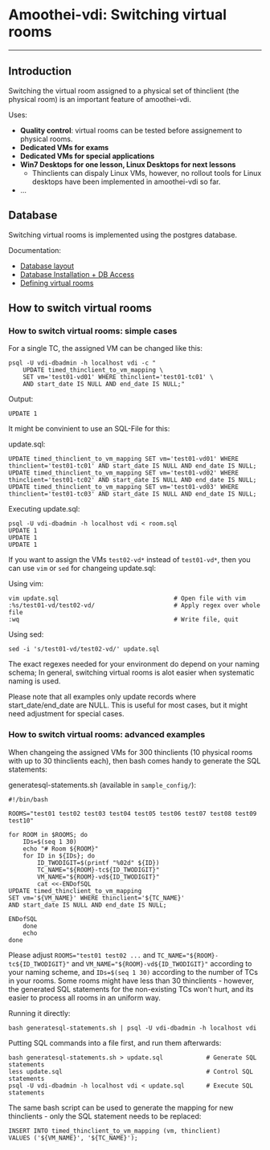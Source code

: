 # Amoothei-vdi: Switching virtual rooms

------------------------------------------


## Introduction
Switching the virtual room assigned to a physical set of thinclient (the physical room) is an
important feature of amoothei-vdi.

Uses:

+ **Quality control**: virtual rooms can be tested before assignement to physical rooms.
+ **Dedicated VMs for exams**
+ **Dedicated VMs for special applications**
+ **Win7 Desktops for one lesson, Linux Desktops for next lessons** 
    + Thinclients can dispaly Linux VMs, however, no rollout tools for Linux desktops have been implemented in amoothei-vdi so far.
+ ...

## Database
Switching virtual rooms is implemented using the postgres database. 

Documentation:

+ [Database layout](tc-vm-mapping.md)
+ [Database Installation + DB Access](amoothei-infrastructure-server.md#setting-up-postgres-database)
+ [Defining virtual rooms](amoothei-vm-rollout-config.md#room-definitions-section-room-room01)

## How to switch virtual rooms
### How to switch virtual rooms: simple cases
For a single TC, the assigned VM can be changed like this:

```
psql -U vdi-dbadmin -h localhost vdi -c "
	UPDATE timed_thinclient_to_vm_mapping \
	SET vm='test01-vd01' WHERE thinclient='test01-tc01' \
	AND start_date IS NULL AND end_date IS NULL;"
```
Output:
```
UPDATE 1
```

It might be convinient to use an SQL-File for this:

update.sql:
```
UPDATE timed_thinclient_to_vm_mapping SET vm='test01-vd01' WHERE thinclient='test01-tc01' AND start_date IS NULL AND end_date IS NULL;
UPDATE timed_thinclient_to_vm_mapping SET vm='test01-vd02' WHERE thinclient='test01-tc02' AND start_date IS NULL AND end_date IS NULL;
UPDATE timed_thinclient_to_vm_mapping SET vm='test01-vd03' WHERE thinclient='test01-tc03' AND start_date IS NULL AND end_date IS NULL;
```

Executing update.sql:
```
psql -U vdi-dbadmin -h localhost vdi < room.sql
UPDATE 1
UPDATE 1
UPDATE 1
```

If you want to assign the VMs `test02-vd*` instead of `test01-vd*`, then you can use `vim` or `sed` for changeing update.sql:

Using vim:
```
vim update.sql                                # Open file with vim
:%s/test01-vd/test02-vd/                      # Apply regex over whole file
:wq                                           # Write file, quit
```

Using sed:
```
sed -i 's/test01-vd/test02-vd/' update.sql
```

The exact regexes needed for your environment do depend on your naming schema; In general, switching virtual rooms is alot easier when systematic naming is used.

Please note that all examples only update records where start_date/end_date are NULL. This is useful for most cases, but it might need adjustment for special cases.

### How to switch virtual rooms: advanced examples
When changeing the assigned VMs for 300 thinclients (10 physical rooms with up to 30 thinclients each), then bash comes handy to generate the SQL statements:

generatesql-statements.sh (available in `sample_config/`):
```
#!/bin/bash

ROOMS="test01 test02 test03 test04 test05 test06 test07 test08 test09 test10"

for ROOM in $ROOMS; do
	IDs=$(seq 1 30)
	echo "# Room ${ROOM}"
	for ID in ${IDs}; do
		ID_TWODIGIT=$(printf "%02d" ${ID})
		TC_NAME="${ROOM}-tc${ID_TWODIGIT}"	
		VM_NAME="${ROOM}-vd${ID_TWODIGIT}" 
		cat <<-ENDofSQL
UPDATE timed_thinclient_to_vm_mapping 
SET vm='${VM_NAME}' WHERE thinclient='${TC_NAME}'
AND start_date IS NULL AND end_date IS NULL;

ENDofSQL
	done
	echo
done
```

Please adjust `ROOMS="test01 test02 ...` and `TC_NAME="${ROOM}-tc${ID_TWODIGIT}"` and `VM_NAME="${ROOM}-vd${ID_TWODIGIT}"` according to your naming scheme, and `IDs=$(seq 1 30)` according to the number
of TCs in your rooms. Some rooms might have less than 30 thinclients - however, the generated SQL statements for the non-existing
TCs won't hurt, and its easier to process all rooms in an uniform way.

Running it directly:
```
bash generatesql-statements.sh | psql -U vdi-dbadmin -h localhost vdi 
```

Putting SQL commands into a file first, and run them afterwards:

```
bash generatesql-statements.sh > update.sql            # Generate SQL statements
less update.sql                                        # Control SQL statements
psql -U vdi-dbadmin -h localhost vdi < update.sql      # Execute SQL statements
```

The same bash script can be used to generate the mapping for new thinclients - only the SQL statement needs to be replaced:

```
INSERT INTO timed_thinclient_to_vm_mapping (vm, thinclient) 
VALUES ('${VM_NAME}', '${TC_NAME}');
```

